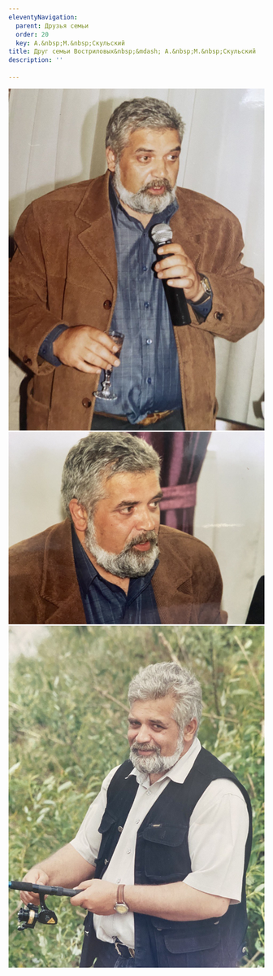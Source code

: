 ```yaml
---
eleventyNavigation:
  parent: Друзья семьи
  order: 20
  key: А.&nbsp;М.&nbsp;Скульский
title: Друг семьи Востриловых&nbsp;&mdash; А.&nbsp;М.&nbsp;Скульский
description: ''

---
```

![](/assets/uploads/2022/photo_2022-12-10_12-28-01.jpg)![](/assets/uploads/2022/photo_2022-12-10_12-28-04.jpg)![](/assets/uploads/2022/photo_2022-12-10_12-27-38.jpg)
